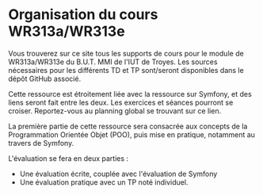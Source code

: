 # Organisation du cours WR313a/WR313e

Vous trouverez sur ce site tous les supports de cours pour le module de WR313a/WR313e du B.U.T. MMI de l'IUT de Troyes. Les sources nécessaires pour les différents TD et TP sont/seront disponibles dans le dépôt GitHub associé.

Cette ressource est étroitement liée avec la ressource sur Symfony, et des liens seront fait entre les deux. Les exercices et séances pourront se croiser. Reportez-vous au planning global se trouvant sur ce lien.

La première partie de cette ressource sera consacrée aux concepts de la Programmation Orientée Objet (POO), puis mise en pratique, notamment au travers de Symfony.

L'évaluation se fera en deux parties :

* Une évaluation écrite, couplée avec l'évaluation de Symfony
* Une évaluation pratique avec un TP noté individuel.
